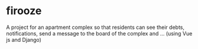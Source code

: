 # firooze
A project for an apartment complex so that residents can see their debts, notifications, send a message to the board of the complex and ... (using Vue js and Django)
